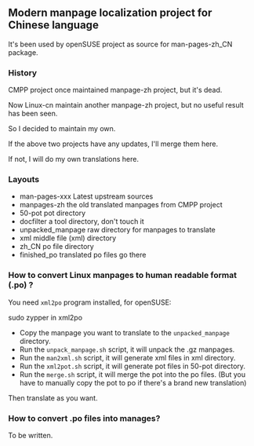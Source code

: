 ## Modern manpage localization project for Chinese language

It's been used by openSUSE project as source for man-pages-zh_CN package.

### History

CMPP project once maintained manpage-zh project, but it's dead.

Now Linux-cn maintain another manpage-zh project, but no useful result has been seen.

So I decided to maintain my own.

If the above two projects have any updates, I'll merge them here.

If not, I will do my own translations here.

### Layouts

* man-pages-xxx Latest upstream sources
* manpages-zh the old translated manpages from CMPP project
* 50-pot pot directory
* docfilter a tool directory, don't touch it
* unpacked_manpage raw directory for manpages to translate
* xml middle file (xml) directory
* zh_CN po file directory
* finished_po translated po files go there

### How to convert Linux manpages to human readable format (.po) ?

You need `xml2po` program installed, for openSUSE:

 sudo zypper in xml2po

* Copy the manpage you want to translate to the `unpacked_manpage` directory.
* Run the `unpack_manpage.sh` script, it will unpack the .gz manpages.
* Run the `man2xml.sh` script, it will generate xml files in xml directory.
* Run the `xml2pot.sh` script, it will generate pot files in 50-pot directory.
* Run the `merge.sh` script, it will merge the pot into the po files. (But you have to manually copy the pot to po if there's a brand new translation)

Then translate as you want.

### How to convert .po files into manages?

To be written.

